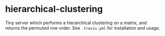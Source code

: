 # hierarchical-clustering

Tiny server which performs a hierarchical clustering on a matrix, and returns the permuted row order. See `.travis.yml` for installation and usage.

